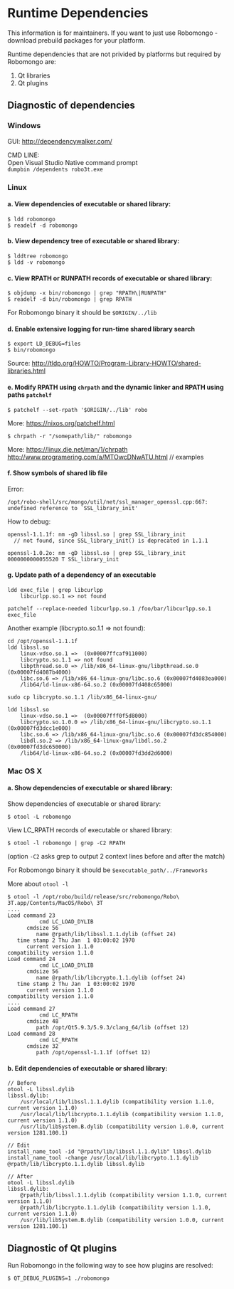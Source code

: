 Runtime Dependencies
====================

This information is for maintainers. If you want to just use Robomongo - download 
prebuild packages for your platform.

Runtime dependencies that are not privided by platforms but required by Robomongo are:

1. Qt libraries
2. Qt plugins

Diagnostic of dependencies
--------------------------

### Windows 

GUI: http://dependencywalker.com/

CMD LINE:   
Open Visual Studio Native command prompt  
`dumpbin /dependents robo3t.exe`

### Linux

#### a. View dependencies of executable or shared library: 

    $ ldd robomongo
    $ readelf -d robomongo

#### b. View dependency tree of executable or shared library:  

    $ lddtree robomongo
    $ ldd -v robomongo

#### c. View RPATH or RUNPATH records of executable or shared library:

    $ objdump -x bin/robomongo | grep "RPATH\|RUNPATH"
    $ readelf -d bin/robomongo | grep RPATH     
    
For Robomongo binary it should be `$ORIGIN/../lib`

#### d. Enable extensive logging for run-time shared library search 

    $ export LD_DEBUG=files
    $ bin/robomongo
    
Source: 
http://tldp.org/HOWTO/Program-Library-HOWTO/shared-libraries.html

#### e. Modify RPATH using `chrpath` and the dynamic linker and RPATH using paths `patchelf`
    
    $ patchelf --set-rpath '$ORIGIN/../lib' robo
    
More: https://nixos.org/patchelf.html

    $ chrpath -r "/somepath/lib/" robomongo

More:
https://linux.die.net/man/1/chrpath
http://www.programering.com/a/MTOwcDNwATU.html	// examples

#### f. Show symbols of shared lib file

Error: 
```
/opt/robo-shell/src/mongo/util/net/ssl_manager_openssl.cpp:667: 
undefined reference to `SSL_library_init'
```

How to debug:
```
openssl-1.1.1f: nm -gD libssl.so | grep SSL_library_init  
  // not found, since SSL_library_init() is deprecated in 1.1.1
   
openssl-1.0.2o: nm -gD libssl.so | grep SSL_library_init
0000000000055520 T SSL_library_init
```  

#### g. Update path of a dependency of an executable

```
ldd exec_file | grep libcurlpp
	libcurlpp.so.1 => not found

patchelf --replace-needed libcurlpp.so.1 /foo/bar/libcurlpp.so.1 exec_file
```

Another example (libcrypto.so.1.1 => not found):  

```
cd /opt/openssl-1.1.1f
ldd libssl.so
	linux-vdso.so.1 =>  (0x00007ffcaf911000)
	libcrypto.so.1.1 => not found
	libpthread.so.0 => /lib/x86_64-linux-gnu/libpthread.so.0 (0x00007fd4087b4000)
	libc.so.6 => /lib/x86_64-linux-gnu/libc.so.6 (0x00007fd4083ea000)
	/lib64/ld-linux-x86-64.so.2 (0x00007fd408c65000)

sudo cp libcrypto.so.1.1 /lib/x86_64-linux-gnu/

ldd libssl.so
	linux-vdso.so.1 =>  (0x00007fff0f5d8000)
	libcrypto.so.1.0.0 => /lib/x86_64-linux-gnu/libcrypto.so.1.1 (0x00007fd3dcc1e000)
	libc.so.6 => /lib/x86_64-linux-gnu/libc.so.6 (0x00007fd3dc854000)
	libdl.so.2 => /lib/x86_64-linux-gnu/libdl.so.2 (0x00007fd3dc650000)
	/lib64/ld-linux-x86-64.so.2 (0x00007fd3dd2d6000)

```

### Mac OS X

#### a. Show dependencies of executable or shared library:

Show dependencies of executable or shared library:

    $ otool -L robomongo

View LC_RPATH records of executable or shared library:

    $ otool -l robomongo | grep -C2 RPATH
    
(option `-C2` asks grep to output 2 context lines before and after the match)

For Robomongo binary it should be `$executable_path/../Frameworks`

More about `otool -l`

```				
$ otool -l /opt/robo/build/release/src/robomongo/Robo\ 3T.app/Contents/MacOS/Robo\ 3T 
....
Load command 23
          cmd LC_LOAD_DYLIB
      cmdsize 56
         name @rpath/lib/libssl.1.1.dylib (offset 24)
   time stamp 2 Thu Jan  1 03:00:02 1970
      current version 1.1.0
compatibility version 1.1.0
Load command 24
          cmd LC_LOAD_DYLIB
      cmdsize 56
         name @rpath/lib/libcrypto.1.1.dylib (offset 24)
   time stamp 2 Thu Jan  1 03:00:02 1970
      current version 1.1.0
compatibility version 1.1.0
....
Load command 27
          cmd LC_RPATH
      cmdsize 48
         path /opt/Qt5.9.3/5.9.3/clang_64/lib (offset 12)
Load command 28
          cmd LC_RPATH
      cmdsize 32
         path /opt/openssl-1.1.1f (offset 12)
```	 

#### b. Edit dependencies of executable or shared library:
```
// Before 
otool -L libssl.dylib 
libssl.dylib:
	/usr/local/lib/libssl.1.1.dylib (compatibility version 1.1.0, current version 1.1.0)
	/usr/local/lib/libcrypto.1.1.dylib (compatibility version 1.1.0, current version 1.1.0)
	/usr/lib/libSystem.B.dylib (compatibility version 1.0.0, current version 1281.100.1)
    
// Edit
install_name_tool -id "@rpath/lib/libssl.1.1.dylib" libssl.dylib
install_name_tool -change /usr/local/lib/libcrypto.1.1.dylib @rpath/lib/libcrypto.1.1.dylib libssl.dylib

// After
otool -L libssl.dylib 
libssl.dylib:
	@rpath/lib/libssl.1.1.dylib (compatibility version 1.1.0, current version 1.1.0)
	@rpath/lib/libcrypto.1.1.dylib (compatibility version 1.1.0, current version 1.1.0)
	/usr/lib/libSystem.B.dylib (compatibility version 1.0.0, current version 1281.100.1)    
```    


Diagnostic of Qt plugins
------------------------

Run Robomongo in the following way to see how plugins are resolved:

    $ QT_DEBUG_PLUGINS=1 ./robomongo
    

